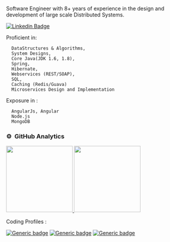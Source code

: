 Software Engineer with 8+ years of experience in the design and development of large scale Distributed Systems. 

[![Linkedin Badge](https://img.shields.io/badge/-LinkedIn-blue?style=flat-square&logo=Linkedin&logoColor=white&link=link_do_seu_perfil_no_linkedin)](https://www.linkedin.com/in/madhushree-kumari/)

 Proficient in:
      
      DataStructures & Algorithms,
      System Designs,
      Core Java(JDK 1.6, 1.8),
      Spring,
      Hibernate,
      Webservices (REST/SOAP),
      SQL,
      Caching (Redis/Guava)
      Microservices Design and Implementation
      
  Exposure in :
      
      AngularJs, Angular
      Node.js
      MongoDB
      
### ⚙️ &nbsp;GitHub Analytics
      
<p align="left">
<a href="https://github.com/MadhushreeKumari18">
 
   <img height="180em" src="https://github-readme-stats-eight-theta.vercel.app/api?username=MadhushreeKumari18&show_icons=true&theme=onedark&include_all_commits=true&count_private=true"/>
 
   <img height="180em" src="https://github-readme-stats-eight-theta.vercel.app/api/top-langs/?username=MadhushreeKumari18&layout=compact&langs_count=8&theme=algolia"/>
 
</a>
</p>
      
  Coding Profiles :

  [![Generic badge](https://img.shields.io/badge/HackerRank-red.svg)](https://www.hackerrank.com/Madhu04835)
  [![Generic badge](https://img.shields.io/badge/StackOverflow-red.svg)](https://stackoverflow.com/users/3244039/madhu04835)
  [![Generic badge](https://img.shields.io/badge/Leetcode-red.svg)](https://leetcode.com/Madhu04835/)
 



    
      
      
      
      
      
      
      
      
      
<!--
**MadhushreeKumari18/MadhushreeKumari18** is a ✨ _special_ ✨ repository because its `README.md` (this file) appears on your GitHub profile.

Here are some ideas to get you started:

- 🔭 I’m currently working on ...
- 🌱 I’m currently learning ...
- 👯 I’m looking to collaborate on ...
- 🤔 I’m looking for help with ...
- 💬 Ask me about ...
- 📫 How to reach me: ...
- 😄 Pronouns: ...
- ⚡ Fun fact: ...
-->
